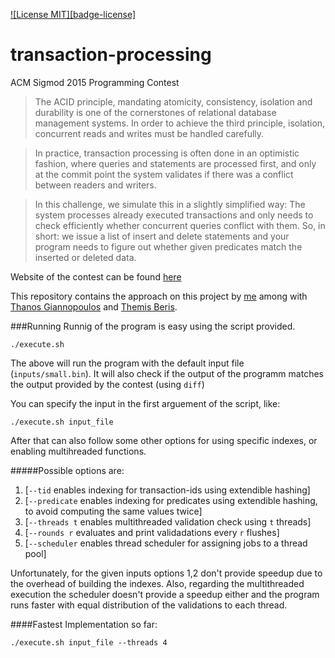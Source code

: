 [![License MIT][badge-license]](LICENSE.md)

# transaction-processing
ACM Sigmod 2015 Programming Contest

> The ACID principle, mandating atomicity, consistency, isolation and durability is one of the cornerstones of relational database management systems. In order to achieve the third principle, isolation, concurrent reads and writes must be handled carefully.

> In practice, transaction processing is often done in an optimistic fashion, where queries and statements are processed first, and only at the commit point the system validates if there was a conflict between readers and writers.

> In this challenge, we simulate this in a slightly simplified way: The system processes already executed transactions and only needs to check efficiently whether concurrent queries conflict with them. So, in short: we issue a list of insert and delete statements and your program needs to figure out whether given predicates match the inserted or deleted data.

Website of the contest can be found [here](http://db.in.tum.de/sigmod15contest/task.html)

This repository contains the approach on this project by [me](https://github.com/jimouris) among with [Thanos Giannopoulos](https://github.com/thanosgn) and [Themis Beris](https://github.com/ThemisB).


###Running
Runnig of the program is easy using the script provided.


  ```
  ./execute.sh
  ```
  
The above will run the program with the default input file (`inputs/small.bin`).
It will also check if the output of the programm matches the output provided by the contest (using `diff`)
  
You can specify the input in the first arguement of the script, like:
  
```
./execute.sh input_file
```

After that can also follow some other options for using specific indexes, or enabling multihreaded functions.
  
#####Possible  options are:
  1. [`--tid` enables indexing for transaction-ids using extendible hashing]
  2. [`--predicate` enables indexing for predicates using extendible hashing, to avoid computing the same values twice]
  3. [`--threads t` enables multithreaded validation check using `t` threads]
  4. [`--rounds r` evaluates and print validadations every `r` flushes]
  5. [`--scheduler` enables thread scheduler for assigning jobs to a thread pool]


  
Unfortunately, for the given inputs options 1,2 don't provide speedup due to the overhead of building the indexes.
Also, regarding the multithreaded execution the scheduler doesn't provide a speedup either and the program runs faster with 
equal distribution of the validations to each thread.
  
####Fastest Implementation so far:

```
./execute.sh input_file --threads 4
```
